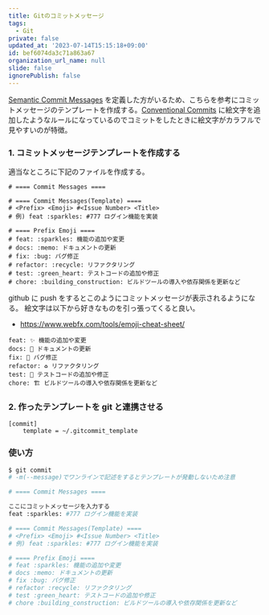 ```yaml
---
title: Gitのコミットメッセージ
tags:
  - Git
private: false
updated_at: '2023-07-14T15:15:18+09:00'
id: bef6074da3c71a863a67
organization_url_name: null
slide: false
ignorePublish: false
---
```


[Semantic Commit Messages](https://gist.github.com/joshbuchea/6f47e86d2510bce28f8e7f42ae84c716) を定義した方がいるため、こちらを参考にコミットメッセージのテンプレートを作成する。[Conventional Commits](https://www.conventionalcommits.org/ja/v1.0.0-beta.4/) に絵文字を追加したようなルールになっているのでコミットをしたときに絵文字がカラフルで見やすいのが特徴。

### 1. コミットメッセージテンプレートを作成する

適当なところに下記のファイルを作成する。

```bash:.gitcommit_template
# ==== Commit Messages ====

# ==== Commit Messages(Template) ====
# <Prefix> <Emoji> #<Issue Number> <Title>
# 例) feat :sparkles: #777 ログイン機能を実装

# ==== Prefix Emoji ====
# feat: :sparkles: 機能の追加や変更
# docs: :memo: ドキュメントの更新
# fix: :bug: バグ修正
# refactor: :recycle: リファクタリング
# test: :green_heart: テストコードの追加や修正
# chore: :building_construction: ビルドツールの導入や依存関係を更新など
```

github に push をするとこのようにコミットメッセージが表示されるようになる。
絵文字は以下から好きなものを引っ張ってくると良い。

- https://www.webfx.com/tools/emoji-cheat-sheet/

```
feat: ✨ 機能の追加や変更
docs: 📝 ドキュメントの更新
fix: 🐛 バグ修正
refactor: ♻️ リファクタリング
test: 💚 テストコードの追加や修正
chore: 🏗️ ビルドツールの導入や依存関係を更新など
```

### 2. 作ったテンプレートを git と連携させる

```yaml:~/.gitconfig
[commit]
    template = ~/.gitcommit_template
```

### 使い方

```bash
$ git commit
# -m(--message)でワンラインで記述をするとテンプレートが発動しないため注意

# ==== Commit Messages ====

ここにコミットメッセージを入力する
feat :sparkles: #777 ログイン機能を実装

# ==== Commit Messages(Template) ====
# <Prefix> <Emoji> #<Issue Number> <Title>
# 例) feat :sparkles: #777 ログイン機能を実装

# ==== Prefix Emoji ====
# feat :sparkles: 機能の追加や変更
# docs :memo: ドキュメントの更新
# fix :bug: バグ修正
# refactor :recycle: リファクタリング
# test :green_heart: テストコードの追加や修正
# chore :building_construction: ビルドツールの導入や依存関係を更新など
```
